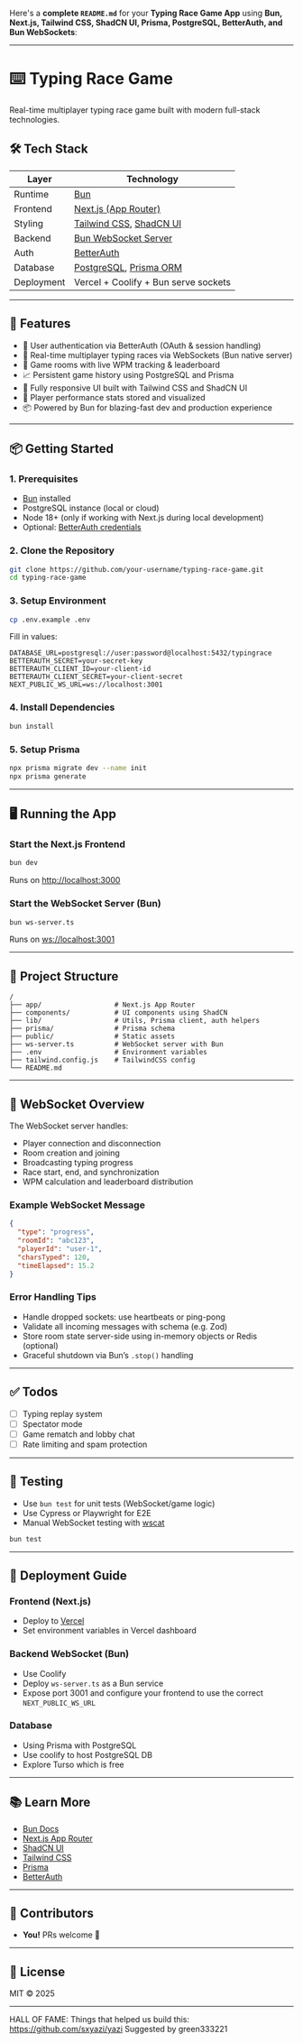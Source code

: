 Here's a **complete `README.md`** for your **Typing Race Game App** using **Bun, Next.js, Tailwind CSS, ShadCN UI, Prisma, PostgreSQL, BetterAuth, and Bun WebSockets**:

---

# ⌨️ Typing Race Game

Real-time multiplayer typing race game built with modern full-stack technologies.

## 🛠️ Tech Stack

| Layer      | Technology                                                                    |
| ---------- | ----------------------------------------------------------------------------- |
| Runtime    | [Bun](https://bun.sh)                                                         |
| Frontend   | [Next.js (App Router)](https://nextjs.org)                                    |
| Styling    | [Tailwind CSS](https://tailwindcss.com), [ShadCN UI](https://ui.shadcn.com)   |
| Backend    | [Bun WebSocket Server](https://bun.sh/docs/api/websocket)                     |
| Auth       | [BetterAuth](https://github.com/vriad/betterauth)                             |
| Database   | [PostgreSQL](https://www.postgresql.org), [Prisma ORM](https://www.prisma.io) |
| Deployment | Vercel + Coolify + Bun serve sockets                                          |

---

## 🚀 Features

- 🔑 User authentication via BetterAuth (OAuth & session handling)
- 🧠 Real-time multiplayer typing races via WebSockets (Bun native server)
- 🏁 Game rooms with live WPM tracking & leaderboard
- 📈 Persistent game history using PostgreSQL and Prisma
- 🎨 Fully responsive UI built with Tailwind CSS and ShadCN UI
- 💾 Player performance stats stored and visualized
- 📦 Powered by Bun for blazing-fast dev and production experience

---

## 📦 Getting Started

### 1. Prerequisites

- [Bun](https://bun.sh) installed
- PostgreSQL instance (local or cloud)
- Node 18+ (only if working with Next.js during local development)
- Optional: [BetterAuth credentials](https://github.com/vriad/betterauth)

### 2. Clone the Repository

```bash
git clone https://github.com/your-username/typing-race-game.git
cd typing-race-game
```

### 3. Setup Environment

```bash
cp .env.example .env
```

Fill in values:

```env
DATABASE_URL=postgresql://user:password@localhost:5432/typingrace
BETTERAUTH_SECRET=your-secret-key
BETTERAUTH_CLIENT_ID=your-client-id
BETTERAUTH_CLIENT_SECRET=your-client-secret
NEXT_PUBLIC_WS_URL=ws://localhost:3001
```

### 4. Install Dependencies

```bash
bun install
```

### 5. Setup Prisma

```bash
npx prisma migrate dev --name init
npx prisma generate
```

---

## 🖥️ Running the App

### Start the Next.js Frontend

```bash
bun dev
```

Runs on [http://localhost:3000](http://localhost:3000)

### Start the WebSocket Server (Bun)

```bash
bun ws-server.ts
```

Runs on [ws://localhost:3001](ws://localhost:3001)

---

## 🧩 Project Structure

```
/
├── app/                  # Next.js App Router
├── components/           # UI components using ShadCN
├── lib/                  # Utils, Prisma client, auth helpers
├── prisma/               # Prisma schema
├── public/               # Static assets
├── ws-server.ts          # WebSocket server with Bun
├── .env                  # Environment variables
├── tailwind.config.js    # TailwindCSS config
└── README.md
```

---

## 🔌 WebSocket Overview

The WebSocket server handles:

- Player connection and disconnection
- Room creation and joining
- Broadcasting typing progress
- Race start, end, and synchronization
- WPM calculation and leaderboard distribution

### Example WebSocket Message

```json
{
  "type": "progress",
  "roomId": "abc123",
  "playerId": "user-1",
  "charsTyped": 120,
  "timeElapsed": 15.2
}
```

### Error Handling Tips

- Handle dropped sockets: use heartbeats or ping-pong
- Validate all incoming messages with schema (e.g. Zod)
- Store room state server-side using in-memory objects or Redis (optional)
- Graceful shutdown via Bun’s `.stop()` handling

---

## ✅ Todos

- [ ] Typing replay system
- [ ] Spectator mode
- [ ] Game rematch and lobby chat
- [ ] Rate limiting and spam protection

---

## 🧪 Testing

- Use `bun test` for unit tests (WebSocket/game logic)
- Use Cypress or Playwright for E2E
- Manual WebSocket testing with [wscat](https://github.com/websockets/wscat)

```bash
bun test
```

---

## 🚀 Deployment Guide

### Frontend (Next.js)

- Deploy to [Vercel](https://vercel.com/)
- Set environment variables in Vercel dashboard

### Backend WebSocket (Bun)

- Use Coolify
- Deploy `ws-server.ts` as a Bun service
- Expose port 3001 and configure your frontend to use the correct `NEXT_PUBLIC_WS_URL`

### Database

- Using Prisma with PostgreSQL
- Use coolify to host PostgreSQL DB
- Explore Turso which is free

---

## 📚 Learn More

- [Bun Docs](https://bun.sh/docs)
- [Next.js App Router](https://nextjs.org/docs/app)
- [ShadCN UI](https://ui.shadcn.com)
- [Tailwind CSS](https://tailwindcss.com/docs)
- [Prisma](https://www.prisma.io/docs)
- [BetterAuth](https://github.com/vriad/betterauth)

---

## 👥 Contributors

- **You!** PRs welcome 🙌

---

## 📄 License

MIT © 2025

---

HALL OF FAME:
Things that helped us build this:
https://github.com/sxyazi/yazi
Suggested by green333221
